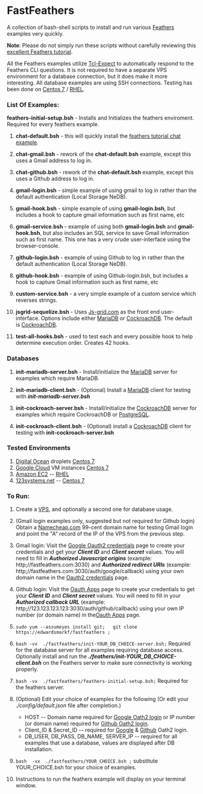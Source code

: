 # FastFeathers

A collection of bash-shell scripts to install and run various [Feathers](https://feathersjs.com/) examples very quickly.

**Note**:  Please do not simply run these scripts without carefully reviewing this [excellent Feathers tutorial](https://docs.feathersjs.com/guides/readme.html).


All the Feathers examples utilize [Tcl-Expect](https://www.tcl.tk/man/expect5.31/expect.1.html) to automatically respond to the Feathers CLI questions.  It is not required to have a separate VPS environment for a database connection, but it does make it more interesting.  All database examples are using SSH connections.  Testing has been done on  [Centos 7](https://www.centos.org/) / [RHEL](https://www.redhat.com/en/technologies/linux-platforms/enterprise-linux).


### List Of Examples:

**feathers-initial-setup.bsh** - Installs and Initializes the feathers enviroment.  Required for every feathers example.

1) **chat-default.bsh** - this will quickly install the [feathers tutorial chat example](https://docs.feathersjs.com/guides/chat/readme.html). 

2) **chat-gmail.bsh** - rework of the **chat-default.bsh** example, except this uses a Gmail address to log in.

3) **chat-github.bsh** - rework of the **chat-default.bsh** example, except this uses a Github address to log in.

4) **gmail-login.bsh** - simple example of using gmail to log in rather than the default authentication (Local Storage NeDB).

5) **gmail-hook.bsh** - simple example of using **gmail-login.bsh**, but includes a hook to capture gmail information such as first name, etc

6) **gmail-service.bsh** - example of using both **gmail-login.bsh** and **gmail-hook.bsh**, but also includes an SQL service to save Gmail information such as first name.  This one has a very crude user-interface using the browser-console.

7) **github-login.bsh** - example of using Github to log in rather than the default authentication (Local Storage NeDB).

8) **github-hook.bsh** - example of using Github-login.bsh, but includes a hook to capture Gmail information such as first name, etc

9) **custom-service.bsh** - a very simple example of a custom service which reverses strings.

10) **jsgrid-sequelize.bsh** - Uses [Js-grid.com](http://js-grid.com/) as the front end user-interface. Options include either [MariaDB](https://mariadb.com/) or [CockroachDB](https://cockroachlabs.com/).  The default is [CockroachDB](https://cockroachlabs.com/).

11) **test-all-hooks.bsh**   - used to test each and every possible hook to help determine execution order.  Creates 42 hooks.


### Databases

1) **init-mariadb-server.bsh** - Install/initialize the [MariaDB](https://mariadb.com/) server for examples which require MariaDB.

2) **init-mariadb-client.bsh** - (Optional) Install a [MariaDB](https://mariadb.com/) client for testing with **_init-mariadb-server.bsh_**

3) **init-cockroach-server.bsh** - Install/initialize the [CockroachDB](https://cockroachlabs.com/) server for examples which require CockroachDB or [PostgreSQL](https://www.postgresql.org).

4) **init-cockroach-client.bsh** - (Optional) install a [CockroachDB](https://cockroachlabs.com/) client for testing with **init-cockroach-server.bsh**


### Tested Environments

1)  [Digital Ocean](https://digitalocean.com) droplets [Centos 7](https://www.centos.org/)
2)  [Google Cloud](google.cloud.google.com) VM instances [Centos 7](https://www.centos.org/)
3)  [Amazon EC2](https://console.aws.amazon.com/ec2) -- [RHEL](https://www.redhat.com/en/technologies/linux-platforms/enterprise-linux)
4)  [123systems.net](https://123systems.net) -- [Centos 7](https://www.centos.org/)

### To Run:

1) Create a [VPS](https://en.wikipedia.org/wiki/Virtual_private_server), and optionally a second one for database usage.

2) (Gmail login examples only, suggested but not required for Github login) Obtain a [Namecheap.com](https://namecheap.com) 99-cent domain name for testing Gmail login and point the "A" record of the IP of the VPS from the previous step.

3) Gmail login:  Visit the [Google Oauth2 credentials](https://console.developers.google.com/apis/credentials/oauthclient/) page to create your credentials and get your _**Client ID**_ and _**Client secret**_ values. You will need to fill in _**Authorized Javascript origins**_ (example: http;//fastfeathers.com:3030) and _**Authorized redirect URIs**_ (example: http;//fastfeathers.com:3030/auth/google/callback) using your own domain name in the [Oauth2 credentials](https://console.developers.google.com/apis/credentials/oauthclient/) page.

4) Github login:  Visit the [Oauth Apps](https://github.com/settings/developers) page to create your credentials to get your _**Client ID**_ and _**Client secret**_ values.  You will need to fill in your _**Authorized callback URL**_ (example: http;//123.123.123.123:3030/auth/github/callback) using your own IP number (or domain name) in the[Oauth Apps](https://github.com/settings/developers) page.

5) ```sudo yum --assumeyes install git;   git clone https://edwardsmarkf/fastfeathers ;```

6)  ```bash -vx  ./fastfeathers/init-YOUR_DB_CHOICE-server.bsh;```  Required for the database server for all examples requiring database access.  Optionally install and run the _**./feathers/init-YOUR_DB_CHOICE-client.bsh**_ on the Feathers server to make sure connectivity is working properly.

7) ```bash -vx  ./fastfeathers/feathers-initial-setup.bsh;``` Required for the feathers server.

8) (Optional) Edit your choice of examples for the following (Or edit your _./config/default.json_ file after completion.)
      - HOST -- Domain name required for [Google Oath2 login](https://console.developers.google.com/apis/credentials/oauthclient/) or IP number (or domain name) required for [Github Oath2 login](https://github.com/settings/developers).
      - Client_ID & Secret_ID  -- required for [Google](https://console.developers.google.com/apis/credentials/oauthclient/) & [Github](https://github.com/settings/developers) Oath2 login.
      - DB_USER, DB_PASS, DB_NAME, SERVER_IP -- required for all examples that use a database, values are displayed after DB installation.
      
9) ```bash  -vx  ./fastfeathers/YOUR_CHOICE.bsh ;```   substitute YOUR_CHOICE.bsh for your choice of examples.

10) Instructions to run the feathers example will display on your terminal window.
